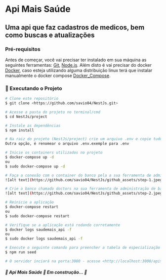 # Api Mais Saúde
## Uma api que faz cadastros de medicos, bem como buscas e atualizações
### Pré-requisitos

Antes de começar, você vai precisar ter instalado em sua máquina as seguintes ferramentas:
[Git](https://git-scm.com), [Node.js](https://nodejs.org/en/). 
Além disto é vai precisar do docker [Docker](https://www.docker.com/get-started), caso esteja utilizando alguma distribuição linux terá que instalar manualmente o docker compose [Docker_Compose](https://docs.docker.com/compose/install/).

### 🎲 Executando o Projeto

```bash
# Clone este repositório
$ git clone <https://github.com/savio04/NestJs.git>

# Acesse a pasta do projeto no terminal/cmd
$ cd NestJs/project

# Instale as dependências
$ npm install

# Na raiz do projeto (NestJs/project) crie um arquivo .env e copie tudo que está no arquivo .env.exemple
Outra opção, é renomear o arquivo .env.exemple para .env

# Inicie os containers utilizados no projeto
$ docker-compose up -d
ou
$ sudo docker-compose up -d 

# Faça a conexão com o container do banco pela a sua ferramenta de administração de banco de dados
![alt text](https://github.com/savio04/NestJs/github_assets/step-1.jpeg)

# Crie o banco chamado doctors na sua ferramenta de administração de banco de dados
![alt text](https://github.com/savio04/NestJs/github_assets/step-2.jpeg)

# Reinicie a aplicação
$ docker-compose restart
ou
$ sudo docker-compose restart

# Verifique se a aplicação está rodando corretamente 
$ docker logs saudemais_api -f
ou
$ sudo docker logs saudemais_api -f

# Execute o seguinte comando para preencher a tabela de especialização dos médicos
$ npm run seed

# O servidor inciará na porta:3000 - acesse <http://localhost:3000/api> para testar a api


```
##### 🚧  Api Mais Saúde 🚀 Em construção...  🚧
